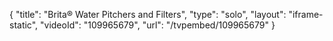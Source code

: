 {
    "title": "Brita&reg; Water Pitchers and Filters",
    "type": "solo",
    "layout": "iframe-static",
    "videoId": "109965679",
    "url": "\/tvpembed\/109965679"
}